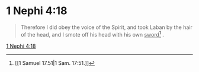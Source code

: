 # 1 Nephi 4:18

> Therefore I did obey the voice of the Spirit, and took Laban by the hair of the head, and I smote off his head with his own <u>sword</u>[^a] .

[1 Nephi 4:18](https://www.churchofjesuschrist.org/study/scriptures/bofm/1-ne/4?lang=eng&id=p18#p18)


[^a]: [[1 Samuel 17.51|1 Sam. 17:51.]]
